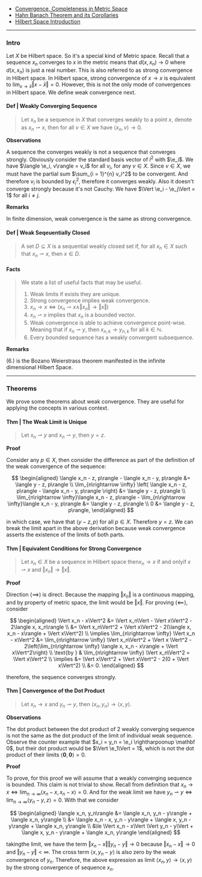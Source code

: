 - [Convergence, Completeness in Metric Space](Functional%20Spaces/Convergence,%20Completeness%20in%20Metric%20Space.md)
- [Hahn Banach Theorem and its Corollaries](Hahn%20Banach%20Theorem%20and%20its%20Corollaries.md) 
- [Hilbert Space Introduction](Hilbert%20Space%20Introduction.md)

---
### **Intro**

Let $X$ be Hilbert space. 
So it's a special kind of Metric space. 
Recall that a sequence $x_n$ converges to $x$ in the metric means that $d(x, x_n) \rightarrow 0$ where $d(x, x_n)$ is just a real number. 
This is also referred to as strong convergence in Hilbert space. 
In Hilbert space, strong convergence of $x \rightarrow x$ is equivalent to $\lim_{x\rightarrow \bar x}\Vert x - \bar x\Vert = 0$. 
However, this is not the only mode of convergences in Hilbert space. 
We define weak convergence next.

#### **Def | Weakly Converging Sequence**
> Let $x_n$ be a sequence in $X$ that converges weakly to a point $x$, denote as $x_n \rightharpoonup x$, then for all $v \in X$ we have $\langle x_n, v\rangle\rightarrow 0$. 


**Observations**

A sequence the converges weakly is not a sequence that converges strongly. 
Obviously consider the standard basis vector of $l^2$ with $\e_i$. 
We have $\langle \e_i, v\rangle = v_i$ for all $v_i$, for any $v \in X$. 
Since $v \in X$, we must have the partial sum $\sum_{i = 1}^{n} v_i^2$ to be convergent. 
And therefore $v_i$ is bounded by $\epsilon^2_i$, therefore it converges weakly. 
Also it doesn't converge strongly because it's not Cauchy. 
We have $\Vert \e_i - \e_j\Vert = 1$ for all $i \neq j$. 



**Remarks**

In finite dimension, weak convergence is the same as strong convergence. 


#### **Def | Weak Seqeuentially Closed**
> A set $D \subseteq X$ is a sequential weakly closed set if, for all $x_n \in X$ such that $x_n \rightharpoonup x$, then $x \in D$. 
>



#### **Facts**
> We state a list of useful facts that may be useful. 
> 1. Weak limits if exists they are unique. 
> 2. Strong convergence implies weak convergence. 
> 3. $x_n \rightarrow x \iff (x_n \rightharpoonup x \wedge \Vert x _n \Vert\rightarrow \Vert x\Vert)$
> 4. $x_n \rightharpoonup x$ implies that $x_n$ is a bounded vector. 
> 5. Weak convergence is able to achieve convergence point-wise. Meaning that if $x_n \rightharpoonup y$, then $x_{n, k}\rightarrow y_{n, k}$ for all $k \in \mathbb N$. 
> 6. Every bounded sequence has a weakly convergent subsequence. 


**Remarks**

(6.) is the Bozano Weierstrass theorem manifested in the infinite dimensional Hilbert Space. 

---
### **Theorems**

We prove some theorems about weak convergence. 
They are useful for applying the concepts in various context. 

#### **Thm | The Weak Limit is Unique**
> Let $x_n \rightharpoonup y$ and $x_n\rightharpoonup y$, then $y = z$. 

**Proof**

Consider any $p \in X$, then consider the difference as part of the definition of the weak convergence of the sequence: 

$$
\begin{aligned}
    \langle x_n - z, p\rangle - \langle x_n - y, p\rangle &= \langle y - z, p\rangle
    \\
    \lim_{n\rightarrow \infty}
    \left(
        \langle x_n - z, p\rangle - \langle x_n - y, p\rangle 
    \right)
    &= \langle y - z, p\rangle
    \\
    \lim_{n\rightarrow \infty}\langle x_n - z, p\rangle 
    - \lim_{n\rightarrow \infty}\langle x_n - y, p\rangle 
    &= \langle y - z, p\rangle
    \\
    0 &= \langle y - z, p\rangle, 
\end{aligned}
$$

in which case, we have that $\langle y - z, p\rangle$ for all $p \in X$. 
Therefore $y = z$. 
We can break the limit apart in the above derivation because weak convergence asserts the existence of the limits of both parts. 


#### **Thm | Equivalent Conditions for Strong Convergence**
> Let $x_n \in X$ be a sequence in Hilbert space then$x_n \rightarrow x$ if and onlyif $x \rightharpoonup x$ and $\Vert x_n \Vert\rightarrow \Vert x\Vert$. 

**Proof**

Direction ($\implies$) is direct. 
Because the mapping $\Vert x_n\Vert$ is a continuous mapping, and by property of metric space, the limit would be $\Vert x\Vert$. 
For proving $(\impliedby)$, consider 

$$
\begin{aligned}
    \Vert x_n - x\Vert^2 &= \Vert x_n\Vert - \Vert x\Vert^2 - 2\langle x, x_n\rangle
    \\
    &= 
    \Vert x_n\Vert^2 + \Vert x\Vert^2 - 2(\langle x, x_n - x\rangle + \Vert x\Vert^2)
    \\
    \implies
    \lim_{n\rightarrow \infty} \Vert x_n - x\Vert^2 
    &= 
    \lim_{n\rightarrow \infty}
    \Vert x_n\Vert^2 + \Vert x \Vert^2
    - 2\left(\lim_{n\rightarrow \infty} \langle x, x_n - x\rangle + \Vert x\Vert^2\right)
    \\
    \text{by } & \lim_{n\rightarrow \infty} \Vert x_n\Vert^2 = \Vert x\Vert^2 
    \\
    \implies 
    &= 
    \Vert x\Vert^2 + \Vert x\Vert^2 - 2(0 + \Vert x\Vert^2)
    \\
    &= 0. 
\end{aligned}
$$

therefore, the sequence converges strongly. 



#### **Thm | Convergence of the Dot Product**
> Let $x_n\rightarrow x$ and $y_n \rightharpoonup y$, then $\langle x_n, y_n\rangle\rightarrow \langle x, y\rangle$. 

**Observations**

The dot product between the dot product of 2 weakly converging sequence is not the same as the dot product of the limit of individual weak sequence. 
Observe the counter example that $x_i = y_n = \e_i \rightharpoonup \mathbf 0$, but their dot product would be $\Vert \e_1\Vert = 1$, which is not the dot product of their limits $\langle \mathbf 0, \mathbf 0\rangle = 0$. 

**Proof**

To prove, for this proof we will assume that a weakly converging sequence is bounded. 
This claim is not trivial to show. 
Recall from definition that $x_n\rightarrow x \iff \lim_{n\rightarrow \infty}\langle x_n - x, x_n - x\rangle = 0$. 
And for the weak limit we have $y_n\rightharpoonup y \iff \lim_{n\rightarrow \infty}\langle y_n - y, z\rangle = 0$. 
With that we consider 

$$
\begin{aligned}
    \langle x_n, y_n\rangle
    &= 
    \langle x_n, y_n - y\rangle + \langle x_n, y\rangle
    \\
    &= 
    \langle x_n - x, y_n - y\rangle + \langle x, y_n - y\rangle + \langle x_n, y\rangle
    \\
    &\le 
    \Vert x_n - x\Vert \Vert y_n - y\Vert + 
    \langle x, y_n - y\rangle + \langle x_n, y\rangle
\end{aligned}
$$

takingthe limit, we have the term $\Vert x_n - x\Vert\Vert y_n - y\Vert \rightarrow 0$ because $\Vert x_n - x\Vert\rightarrow 0$ and $\Vert y_n - y\Vert < \infty$. 
The cross term $\langle x, y_n - y\rangle$ is also zero by the weak convergence of $y_n$. 
Therefore, the above expression as limit $\langle x_n, y\rangle\rightarrow \langle x, y\rangle$ by the strong convergence of sequence $x_n$. 


